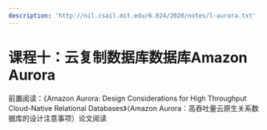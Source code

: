 ```yaml
---
description: 'http://nil.csail.mit.edu/6.824/2020/notes/l-aurora.txt'
---
```


# 课程十：云复制数据库数据库Amazon Aurora

前置阅读：《Amazon Aurora: Design Considerations for High Throughput Cloud-Native Relational Databases》（Amazon Aurora：高吞吐量云原生关系数据库的设计注意事项）论文阅读

